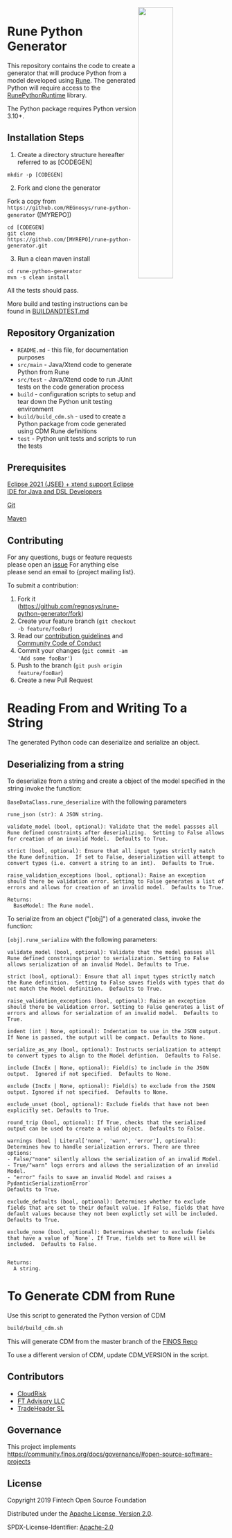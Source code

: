 <img align="right" width="40%" src="https://www.finos.org/hubfs/FINOS/finos-logo/FINOS_Icon_Wordmark_Name_RGB_horizontal.png">

# Rune Python Generator

This repository contains the code to create a generator that will produce Python from a model developed using [Rune](https://github.com/finos/rune-dsl).  The generated Python will require access to the [RunePythonRuntime]() library.
 
The Python package requires Python version 3.10+.

## Installation Steps

1. Create a directory structure hereafter referred to as [CODEGEN]
```
mkdir -p [CODEGEN]
```

2. Fork and clone the generator 

Fork a copy from `https://github.com/REGnosys/rune-python-generator` ([MYREPO])

```
cd [CODEGEN]
git clone https://github.com/[MYREPO]/rune-python-generator.git
```

3. Run a clean maven install 

```
cd rune-python-generator
mvn -s clean install
```
All the tests should pass.

More build and testing instructions can be found in [BUILDANDTEST.md](./BUILDANDTEST.md)

## Repository Organization

- `README.md` - this file, for documentation purposes
- `src/main`  - Java/Xtend code to generate Python from Rune
- `src/test`  - Java/Xtend code to run JUnit tests on the code generation process
- `build` - configuration scripts to setup and tear down the Python unit testing environment
- `build/build_cdm.sh` - used to create a Python package from code generated using CDM Rune definitions
- `test` - Python unit tests and scripts to run the tests

## Prerequisites

[Eclipse 2021 (JSEE) + xtend support Eclipse IDE for Java and DSL Developers](https://www.eclipse.org/downloads/packages/release/2021-12/r/eclipse-ide-java-and-dsl-developers)

[Git](https://git-scm.com/)

[Maven](http://maven.apache.org/)

## Contributing
For any questions, bugs or feature requests please open an [issue](https://github.com/regnosys/rune-python-generator/issues)
For anything else please send an email to {project mailing list}.

To submit a contribution:
1. Fork it (<https://github.com/regnosys/rune-python-generator/fork>)
2. Create your feature branch (`git checkout -b feature/fooBar`)
3. Read our [contribution guidelines](.github/CONTRIBUTING.md) and [Community Code of Conduct](https://www.finos.org/code-of-conduct)
4. Commit your changes (`git commit -am 'Add some fooBar'`)
5. Push to the branch (`git push origin feature/fooBar`)
6. Create a new Pull Request

# Reading From and Writing To a String

The generated Python code can deserialize and serialize an object.

## Deserializing from a string

To deserialize from a string and create a object of the model specified in the string invoke the function:

`BaseDataClass.rune_deserialize` with the following parameters

    rune_json (str): A JSON string.

    validate_model (bool, optional): Validate that the model passses all Rune defined constraints after deserializing.  Setting to False allows for creation of an invalid Model.  Defaults to True.

    strict (bool, optional): Ensure that all input types strictly match the Rune definition.  If set to False, deserialization will attempt to convert types (i.e. convert a string to an int).  Defaults to True.

    raise_validation_exceptions (bool, optional): Raise an exception should there be validation error. Setting to False generates a list of errors and allows for creation of an invalid model.  Defaults to True.

    Returns:
      BaseModel: The Rune model.

To serialize from an object ("[obj]") of a generated class, invoke the function:

`[obj].rune_serialize` with the following parameters:

    validate_model (bool, optional): Validate that the model passes all Rune defined constraings prior to serialization. Setting to False allows serialization of an invalid Model. Defaults to True.

    strict (bool, optional): Ensure that all input types strictly match the Rune definition.  Setting to False saves fields with types that do not match the Model definition.  Defaults to True.

    raise_validation_exceptions (bool, optional): Raise an exception should there be validation error. Setting to False generates a list of errors and allows for serialzation of an invalid model.  Defaults to True.

    indent (int | None, optional): Indentation to use in the JSON output. If None is passed, the output will be compact. Defaults to None.

    serialize_as_any (bool, optional): Instructs serialization to attempt to convert types to align to the Model defintion.  Defaults to False.

    include (IncEx | None, optional): Field(s) to include in the JSON output.  Ignored if not specified.  Defaults to None.

    exclude (IncEx | None, optional): Field(s) to exclude from the JSON output. Ignored if not specified.  Defaults to None.

    exclude_unset (bool, optional): Exclude fields that have not been explicitly set. Defaults to True.

    round_trip (bool, optional): If True, checks that the serialized output can be used to create a valid object.  Defaults to False.

    warnings (bool | Literal['none', 'warn', 'error'], optional): Determines how to handle serialization errors. There are three options:
    - False/"none" silently allows the serialization of an invalid Model.
    - True/"warn" logs errors and allows the serialization of an invalid Model.
    - "error" fails to save an invalid Model and raises a PydanticSerializationError`
    Defaults to True.

    exclude_defaults (bool, optional): Determines whether to exclude fields that are set to their default value. If False, fields that have default values because they not been explictly set will be included.  Defaults to True.

    exclude_none (bool, optional): Determines whether to exclude fields that have a value of `None`. If True, fields set to None will be included.  Defaults to False.


    Returns:
      A string.

# To Generate CDM from Rune

Use this script to generated the Python version of CDM
```sh
build/build_cdm.sh
```
This will generate CDM from the master branch of the [FINOS Repo](https://github.com/finos/common-domain-model)

To use a different version of CDM, update CDM_VERSION in the script.

## Contributors
- [CloudRisk](https://www.cloudrisk.uk)
- [FT Advisory LLC](https://www.ftadvisory.co)
- [TradeHeader SL](https://www.tradeheader.com)

## Governance

This project implements https://community.finos.org/docs/governance/#open-source-software-projects

## License

Copyright 2019 Fintech Open Source Foundation

Distributed under the [Apache License, Version 2.0](http://www.apache.org/licenses/LICENSE-2.0).

SPDX-License-Identifier: [Apache-2.0](https://spdx.org/licenses/Apache-2.0)
